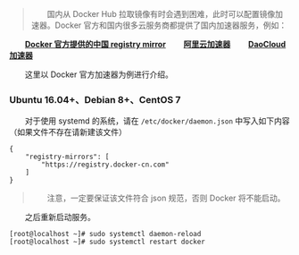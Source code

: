 > &emsp;&emsp;国内从 Docker Hub 拉取镜像有时会遇到困难，此时可以配置镜像加速器。Docker 官方和国内很多云服务商都提供了国内加速器服务，例如：

&emsp;&emsp;**[Docker 官方提供的中国 registry mirror](https://docs.docker.com/registry/recipes/mirror/#use-case-the-china-registry-mirror)**
&emsp;&emsp;**[阿里云加速器](https://cr.console.aliyun.com/#/accelerator)**
&emsp;&emsp;**[DaoCloud 加速器](https://www.daocloud.io/mirror#accelerator-doc)**

&emsp;&emsp;这里以 Docker 官方加速器为例进行介绍。

### Ubuntu 16.04+、Debian 8+、CentOS 7

&emsp;&emsp;对于使用 systemd 的系统，请在 `/etc/docker/daemon.json` 中写入如下内容（如果文件不存在请新建该文件）

```
{
	"registry-mirrors": [
		"https://registry.docker-cn.com"
	]
}
```

> &emsp;&emsp;注意，一定要保证该文件符合 json 规范，否则 Docker 将不能启动。

&emsp;&emsp;之后重新启动服务。

```
[root@localhost ~]# sudo systemctl daemon-reload
[root@localhost ~]# sudo systemctl restart docker
```

